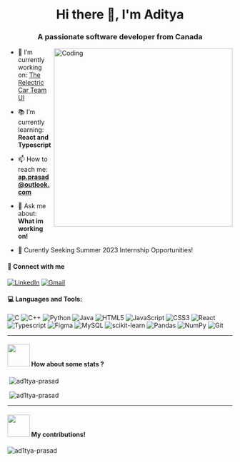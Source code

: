 
<h1 align="center">Hi there 👋, I'm Aditya</h1>
<h3 align="center">A passionate software developer from Canada</h3>

<img align="right" alt="Coding" width="400" src="https://i.pinimg.com/originals/6e/a5/fd/6ea5fd598477f4eb62253fc3004039ca.gif">

- 🔭 I’m currently working on: [The Relectric Car Team UI](https://github.com/relectric-car-team/user-interface)

- 📚 I’m currently learning: **React and Typescript**

- 📫 How to reach me: **ap.prasad@outlook.com**

- 💬 Ask me about: **What im working on!**

- 💼 Curently Seeking Summer 2023 Internship Opportunities!


#### 🤝 Connect with me

[![LinkedIn](https://img.shields.io/badge/linkedin-%230077B5.svg?style=for-the-badge&logo=linkedin&logoColor=white)]( https://www.linkedin.com/in/aditya-prasad-315264183/)
[![Gmail](https://img.shields.io/badge/Gmail-D14836?style=for-the-badge&logo=gmail&logoColor=white)](mailto:ap.prasad@outlook.com)

#### 💻 Languages and Tools:
![C](https://img.shields.io/badge/c-%2300599C.svg?style=for-the-badge&logo=c&logoColor=white) ![C++](https://img.shields.io/badge/c++-%2300599C.svg?style=for-the-badge&logo=c%2B%2B&logoColor=white) ![Python](https://img.shields.io/badge/python-3670A0?style=for-the-badge&logo=python&logoColor=ffdd54) ![Java](https://img.shields.io/badge/Java-ED8B00?style=for-the-badge&logo=openjdk&logoColor=white) ![HTML5](https://img.shields.io/badge/html5-%23E34F26.svg?style=for-the-badge&logo=html5&logoColor=white) ![JavaScript](https://img.shields.io/badge/javascript-%23323330.svg?style=for-the-badge&logo=javascript&logoColor=%23F7DF1E) ![CSS3](https://img.shields.io/badge/css3-%231572B6.svg?style=for-the-badge&logo=css3&logoColor=white) ![React](https://img.shields.io/badge/React-20232A?style=for-the-badge&logo=react&logoColor=61DAFB) ![Typescript](https://img.shields.io/badge/TypeScript-007ACC?style=for-the-badge&logo=typescript&logoColor=white) ![Figma](https://img.shields.io/badge/Figma-F24E1E?style=for-the-badge&logo=figma&logoColor=white) ![MySQL](https://img.shields.io/badge/MySQL-00000F?style=for-the-badge&logo=mysql&logoColor=white) ![scikit-learn](https://img.shields.io/badge/scikit--learn-%23F7931E.svg?style=for-the-badge&logo=scikit-learn&logoColor=white) ![Pandas](https://img.shields.io/badge/pandas-%23150458.svg?style=for-the-badge&logo=pandas&logoColor=white) ![NumPy](https://img.shields.io/badge/numpy-%23013243.svg?style=for-the-badge&logo=numpy&logoColor=white) ![Git](https://img.shields.io/badge/GIT-E44C30?style=for-the-badge&logo=git&logoColor=white)

-----------------------
#### <img src="https://media.giphy.com/media/VgCDAzcKvsR6OM0uWg/giphy.gif" width="50"> How about some stats ?

<p>&nbsp;<img align="center" src="https://github-readme-stats.vercel.app/api?username=ad1tya-prasad&show_icons=true&theme=dark&locale=en" alt="ad1tya-prasad" /></p>

<p>&nbsp;<img align="center" src="https://github-readme-stats.vercel.app/api/top-langs/?username=ad1tya-prasad&theme=dark&locale=en" alt="ad1tya-prasad" /></p>

-----------------------
#### <img src="https://i.pinimg.com/originals/1b/34/df/1b34dfc0a9bf5563e0f960a24b6862db.gif" width="50"> My contributions!
<p><img align="center" src="https://github-readme-streak-stats.herokuapp.com/?user=ad1tya-prasad&theme=dark" alt="ad1tya-prasad" /></p>

